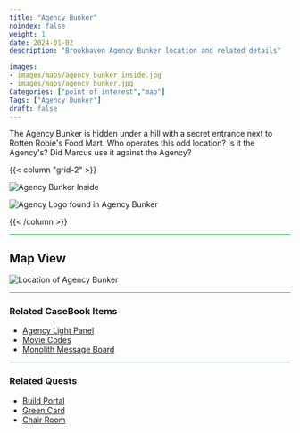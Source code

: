```yaml
---
title: "Agency Bunker"
noindex: false
weight: 1
date: 2024-01-02
description: "Brookhaven Agency Bunker location and related details"

images:
- images/maps/agency_bunker_inside.jpg
- images/maps/agency_bunker.jpg
Categories: ["point of interest","map"]
Tags: ["Agency Bunker"]
draft: false
--- 
```


The Agency Bunker is hidden under a hill with a secret entrance next to Rotten Robie's Food Mart. Who operates this odd location? Is it the Agency's? Did Marcus use it against the Agency? 

{{< column "grid-2" >}}

![Agency Bunker Inside](/images/maps/agency_bunker_inside.jpg)

![Agency Logo found in Agency Bunker](/images/maps/agency_logo.jpg)



{{< /column >}}

<hr style="background-color: #28b44c" size=8>

## Map View

![Location of Agency Bunker](/images/maps/agency-bunker.png)

<hr style="background-color: #28b44c" size=8>

### Related CaseBook Items

- [Agency Light Panel](/casebook/light_panel/)
- [Movie Codes](/casebook/movie_codes/)
- [Monolith Message Board](/casebook/monoliths/details/#agency-bunker-message-board-outside)

<hr style="background-color: #28b44c" size=8>

### Related Quests

- [Build Portal](/lore/quests/build_portal)
- [Green Card](/lore/special_tools/green_key_card)
- [Chair Room](/lore/quests/chair_room)